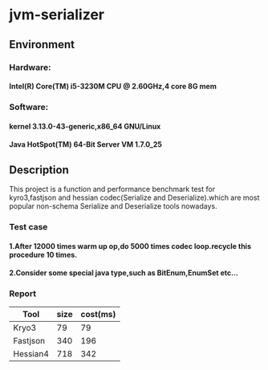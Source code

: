jvm-serializer
==============
## Environment
### Hardware: 
####  Intel(R) Core(TM) i5-3230M CPU @ 2.60GHz,4 core 8G mem
### Software:
#### kernel 3.13.0-43-generic,x86_64 GNU/Linux
#### Java HotSpot(TM) 64-Bit Server VM 1.7.0_25

## Description
This project is a function and performance benchmark test for kyro3,fastjson and hessian codec(Serialize and Deserialize).which are most popular non-schema Serialize and Deserialize tools nowadays. 
### Test case
#### 1.After 12000 times warm up op,do 5000 times codec loop.recycle this procedure 10 times.
#### 2.Consider some special java type,such as BitEnum,EnumSet etc...
### Report
| Tool          | size        | cost(ms)  |
| ------------- |-------------| ----------|
| Kryo3         |  79         | 79        |
| Fastjson      |  340        | 196       |
| Hessian4      |  718        | 342       |

